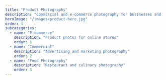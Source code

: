 ```yaml
---
title: "Product Photography"
description: "Commercial and e-commerce photography for businesses and brands"
heroImage: "/images/product-hero.jpg"
order: 4
subcategories:
  - name: "E-commerce"
    description: "Product photos for online stores"
    order: 1
  - name: "Commercial"
    description: "Advertising and marketing photography"
    order: 2
  - name: "Food Photography"
    description: "Restaurant and culinary photography"
    order: 3
---
```


